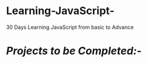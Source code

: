 # Learning-JavaScript-
30 Days Learning JavaScript from basic to Advance
# *Projects to be Completed:-*
